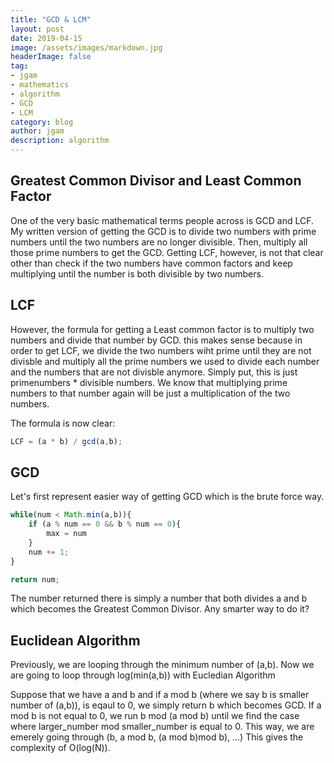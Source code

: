 ```yaml
---
title: "GCD & LCM"
layout: post
date: 2019-04-15
image: /assets/images/markdown.jpg
headerImage: false
tag:
- jgam
- mathematics
- algorithm
- GCD
- LCM
category: blog
author: jgam
description: algorithm
---
```


## Greatest Common Divisor and Least Common Factor

One of the very basic mathematical terms people across is GCD and LCF. My written version of getting the GCD is to divide two numbers with prime numbers until the two numbers are no longer divisible. Then, multiply all those prime numbers to get the GCD. Getting LCF, however, is not that clear other than check if the two numbers have common factors and keep multiplying until the number is both divisible by two numbers.

## LCF

However, the formula for getting a Least common factor is to multiply two numbers and divide that number by GCD. this makes sense because in order to get LCF, we divide the two numbers wiht prime until they are not divisble and multiply all the prime numbers we used to divide each number and the numbers that are not divisble anymore. Simply put, this is just primenumbers * divisible numbers. We know that multiplying prime numbers to that number again will be just a multiplication of the two numbers.

The formula is now clear:

```javascript
LCF = (a * b) / gcd(a,b);
```

## GCD

Let's first represent easier way of getting GCD which is the brute force way.

```javascript
while(num < Math.min(a,b)){
    if (a % num == 0 && b % num == 0){
        max = num
    }
    num += 1;
}

return num;
```

The number returned there is simply a number that both divides a and b which becomes the Greatest Common Divisor. Any smarter way to do it?

## Euclidean Algorithm

Previously, we are looping through the minimum number of (a,b). Now we are going to loop through log(min(a,b)) with Eucledian Algorithm

Suppose that we have a and b and if a mod b (where we say b is smaller number of (a,b)), is eqaul to 0, we simply return b which becomes GCD. If a mod b is not equal to 0, we run b mod (a mod b) until we find the case where larger_number mod smaller_number is equal to 0. This way, we are emerely going through (b, a mod b, (a mod b)mod b), ...) This gives the complexity of O(log(N)).

